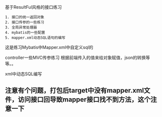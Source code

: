 基于ResultFul风格的接口练习

    1. 接口的统一返回对象
    2. 接口传参的一些练习
    3. 全局异常处理器
    4. mybatis的一些配置
    5. mapper.xml动态SQL语句的编写

这是练习Mybatis中Mapper.xml中自定义sql的

controller一些MVC传参练习
根据前端传入的值来给对象赋值，json的转换等等。。

xml中动态SQL编写

注意有个问题，打包后target中没有mapper.xml文件，访问接口回导致mapper接口找不到方法，这个注意一下
---